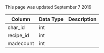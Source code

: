 This page was updated September 7 2019

| Column    | Data Type | Description |
| --------- | --------- | ----------- |
| char_id   | int       |             |
| recipe_id | int       |             |
| madecount | int       |             |